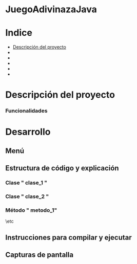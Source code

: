 # JuegoAdivinazaJava
# Indice
- [Descripción del proyecto](#descripcion_del_proyecto)
-
-
-
-
-


  
# Descripción del proyecto

### Funcionalidades


# Desarrollo
## Menú

## Estructura de código y explicación

### **Clase " clase_1 "**
### **Clase " clase_2 "**
### **Método " metodo_1"**
\\etc

## Instrucciones para compilar y ejecutar

## Capturas de pantalla 
